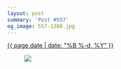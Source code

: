 ```yaml
---
layout: post
summary: 'Post #557'
og_image: 557-1280.jpg
---
```


<div class="post">
 <time>
  <a href="/557">
   {{ page.date | date: "%B %-d, %Y" }}
  </a>
 </time>
 <a href="/557">
  <figure data-taken="9/25/2016">
   <img sizes="(min-width: 700px) 50vw, calc(100vw - 2rem)" src="{{ site.assets_url }}/557-640.jpg" srcset="{{ site.assets_url }}/557-320.jpg 320w, {{ site.assets_url }}/557-640.jpg 640w, {{ site.assets_url }}/557-960.jpg 960w, {{ site.assets_url }}/557-1280.jpg 1280w"/>
  </figure>
 </a>
</div>
